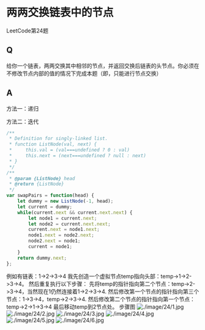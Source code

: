 # 两两交换链表中的节点
LeetCode第24题

## Q
给你一个链表，两两交换其中相邻的节点，并返回交换后链表的头节点。你必须在不修改节点内部的值的情况下完成本题（即，只能进行节点交换）

## A
方法一：递归

方法二：迭代
``` javascript
/**
 * Definition for singly-linked list.
 * function ListNode(val, next) {
 *     this.val = (val===undefined ? 0 : val)
 *     this.next = (next===undefined ? null : next)
 * }
 */
/**
 * @param {ListNode} head
 * @return {ListNode}
 */
var swapPairs = function(head) {
    let dummy = new ListNode(-1, head);
    let current = dummy;
    while(current.next && current.next.next) {
        let node1 = current.next;
        let node2 = current.next.next;
        current.next = node1.next;
        node1.next = node2.next;
        node2.next = node1;
        current = node1;
    }
    return dummy.next;
};

```

例如有链表：1->2->3->4
我先创造一个虚拟节点temp指向头部：temp->1->2->3->4。
然后重复执行以下步骤：
先将temp的指针指向第二个节点：temp->2->3->4，当然现在1仍然连接着1->2->3->4.
然后修改第一个节点的指针指向第三个节点：1->3->4，temp->2->3->4.
然后修改第二个节点的指针指向第一个节点：temp->2->1->3->4
最后移动temp到2节点处。
步骤图
![./image/24/1.jpg](步骤1)
![./image/24/2.jpg](步骤2)
![./image/24/3.jpg](步骤3)
![./image/24/4.jpg](步骤4)
![./image/24/5.jpg](步骤5)
![./image/24/6.jpg](步骤6)
